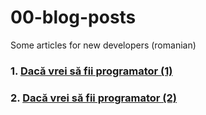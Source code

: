 # 00-blog-posts
Some articles for new developers (romanian)

### 1. [Dacă vrei să fii programator (1)](https://ghitab.net/2021/04/14/daca-vrei-sa-fii-programator-1/)
### 2. [Dacă vrei să fii programator (2)](https://ghitab.net/2021/04/15/daca-vrei-sa-fii-programator-2/)
